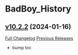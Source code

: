 # BadBoy_History

## [v10.2.2](https://github.com/funkydude/BadBoy_History/tree/v10.2.2) (2024-01-16)
[Full Changelog](https://github.com/funkydude/BadBoy_History/compare/v10.2.1...v10.2.2) [Previous Releases](https://github.com/funkydude/BadBoy_History/releases)

- bump toc  
